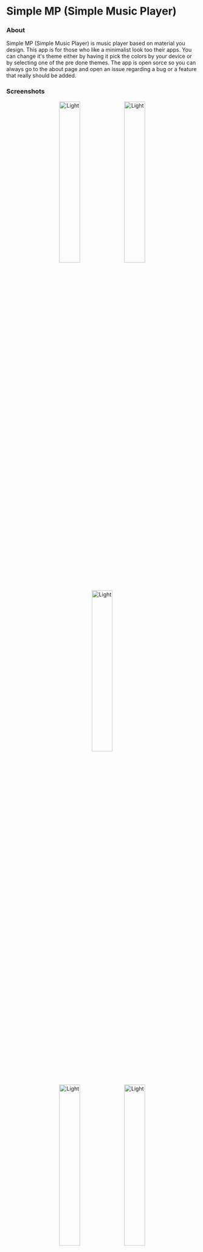 # Simple MP (Simple Music Player)
### About
Simple MP (Simple Music Player) is music player based on material you design.
This app is for those who like a minimalist look too their apps.
You can change it's theme either by having it pick the colors by your device or by selecting one of the pre done themes.
The app is open sorce so you can always go to the about page and open an issue regarding a bug or a feature that really should be added.

### Screenshots
<p align="center">
  <img alt="Light" src="https://user-images.githubusercontent.com/35658492/206914683-f52bdd42-7292-41d8-a7a6-a360d1f60b46.PNG" width="33%%">
  <img alt="Light" src="https://user-images.githubusercontent.com/35658492/206914686-19db0eee-7fca-4a12-972f-a4466d67f08f.PNG" width="33%%">
  <img alt="Light" src="https://user-images.githubusercontent.com/35658492/206914692-0527181d-6ed4-414d-870d-5f27d130f8c8.PNG" width="33%%">
</p>
<p align="center">
  <img alt="Light" src="https://user-images.githubusercontent.com/35658492/206914694-f9038dab-d86d-45db-aaf0-16ecc5a48a5e.PNG" width="33%%">
  <img alt="Light" src="https://user-images.githubusercontent.com/35658492/206914696-13433018-c751-4100-b733-9ace89309169.PNG" width="33%%">
  <img alt="Light" src="https://user-images.githubusercontent.com/35658492/206914701-393fd452-9406-41ff-a08b-883d99bd708a.PNG" width="33%%">
</p>
<p align="center">
  <img alt="Light" src="https://user-images.githubusercontent.com/35658492/206914705-76f4a6ef-fca1-4d48-be50-77d8963d0ddc.PNG" width="33%%">
  <img alt="Light" src="https://user-images.githubusercontent.com/35658492/206914707-5d6f1f9b-ebd7-454e-b6b0-6404ce4933f3.PNG" width="33%%">
</p>
